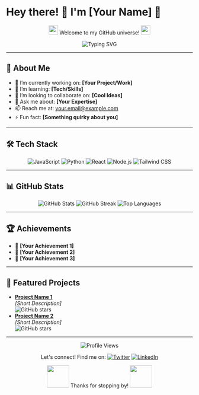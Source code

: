 # Hey there! 👋 I'm [Your Name] 🚀

<p align="center">
  <img src="https://media.giphy.com/media/hvRJCLFzcasrR4ia7z/giphy.gif" width="25px"> 
  Welcome to my GitHub universe! 
  <img src="https://media.giphy.com/media/hvRJCLFzcasrR4ia7z/giphy.gif" width="25px">
</p>

<p align="center">
  <img src="https://readme-typing-svg.herokuapp.com?font=Fira+Code&size=20&duration=4000&pause=1000&color=00FF00&center=true&vCenter=true&width=435&lines=Full-Stack+Developer;AI+Enthusiast;Code+Wizard+%F0%9F%AA%84;Problem+Solver+%F0%9F%A7%A9" alt="Typing SVG" />
</p>

---

## 🌟 About Me
- 🔭 I’m currently working on: **[Your Project/Work]**
- 🌱 I’m learning: **[Tech/Skills]**
- 👯 I’m looking to collaborate on: **[Cool Ideas]**
- 💬 Ask me about: **[Your Expertise]**
- 📫 Reach me at: [your.email@example.com](mailto:your.email@example.com)
- ⚡ Fun fact: **[Something quirky about you]**

---

## 🛠️ Tech Stack
<p align="center">
  <img src="https://img.shields.io/badge/JavaScript-323330?style=for-the-badge&logo=javascript&logoColor=F7DF1E" alt="JavaScript" />
  <img src="https://img.shields.io/badge/Python-3776AB?style=for-the-badge&logo=python&logoColor=white" alt="Python" />
  <img src="https://img.shields.io/badge/React-20232A?style=for-the-badge&logo=react&logoColor=61DAFB" alt="React" />
  <img src="https://img.shields.io/badge/Node.js-43853D?style=for-the-badge&logo=node.js&logoColor=white" alt="Node.js" />
  <img src="https://img.shields.io/badge/Tailwind_CSS-38B2AC?style=for-the-badge&logo=tailwind-css&logoColor=white" alt="Tailwind CSS" />
</p>

---

## 📊 GitHub Stats
<p align="center">
  <img src="https://github-readme-stats.vercel.app/api?username=[YourGitHubUsername]&show_icons=true&theme=radical" alt="GitHub Stats" />
  <img src="https://github-readme-streak-stats.herokuapp.com/?user=[YourGitHubUsername]&theme=radical" alt="GitHub Streak" />
  <img src="https://github-readme-stats.vercel.app/api/top-langs/?username=[YourGitHubUsername]&layout=compact&theme=radical" alt="Top Languages" />
</p>

---

## 🏆 Achievements
- 🌟 **[Your Achievement 1]**
- 🥇 **[Your Achievement 2]**
- 🎉 **[Your Achievement 3]**

---

## 🚀 Featured Projects
- **[Project Name 1](https://github.com/[YourGitHubUsername]/[Repo])**  
  _[Short Description]_  
  ![GitHub stars](https://img.shields.io/github/stars/[YourGitHubUsername]/[Repo]?style=social)
- **[Project Name 2](https://github.com/[YourGitHubUsername]/[Repo])**  
  _[Short Description]_  
  ![GitHub stars](https://img.shields.io/github/stars/[YourGitHubUsername]/[Repo]?style=social)

---

<p align="center">
  <img src="https://komarev.com/ghpvc/?username=[YourGitHubUsername]&style=flat-square&color=blue" alt="Profile Views" />
</p>

<p align="center">
  Let's connect! Find me on:
  <a href="https://twitter.com/[YourTwitter]"><img src="https://img.shields.io/badge/Twitter-1DA1F2?style=for-the-badge&logo=twitter&logoColor=white" alt="Twitter" /></a>
  <a href="https://linkedin.com/in/[YourLinkedIn]"><img src="https://img.shields.io/badge/LinkedIn-0077B5?style=for-the-badge&logo=linkedin&logoColor=white" alt="LinkedIn" /></a>
</p>

<p align="center">
  <img src="https://media.giphy.com/media/LnQjpWaON8nhr21vNW/giphy.gif" width="60px"> 
  Thanks for stopping by! 
  <img src="https://media.giphy.com/media/LnQjpWaON8nhr21vNW/giphy.gif" width="60px">
</p>
